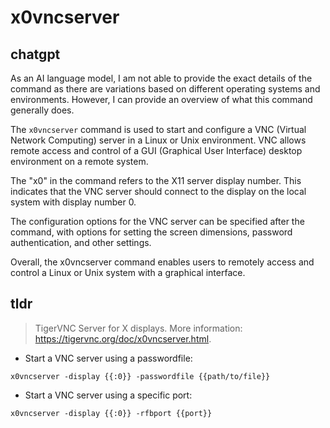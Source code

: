 # x0vncserver 
## chatgpt 
As an AI language model, I am not able to provide the exact details of the command as there are variations based on different operating systems and environments. However, I can provide an overview of what this command generally does.

The `x0vncserver` command is used to start and configure a VNC (Virtual Network Computing) server in a Linux or Unix environment. VNC allows remote access and control of a GUI (Graphical User Interface) desktop environment on a remote system. 

The "x0" in the command refers to the X11 server display number. This indicates that the VNC server should connect to the display on the local system with display number 0. 

The configuration options for the VNC server can be specified after the command, with options for setting the screen dimensions, password authentication, and other settings.

Overall, the x0vncserver command enables users to remotely access and control a Linux or Unix system with a graphical interface. 

## tldr 
 
> TigerVNC Server for X displays.
> More information: <https://tigervnc.org/doc/x0vncserver.html>.

- Start a VNC server using a passwordfile:

`x0vncserver -display {{:0}} -passwordfile {{path/to/file}}`

- Start a VNC server using a specific port:

`x0vncserver -display {{:0}} -rfbport {{port}}`
